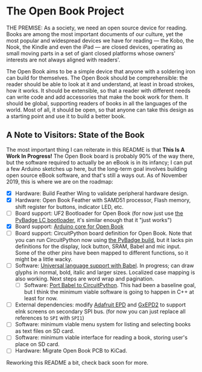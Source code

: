 # The Open Book Project

THE PREMISE: As a society, we need an open source device for reading. Books are among the most important documents of our culture, yet the most popular and widespread devices we have for reading — the Kobo, the Nook, the Kindle and even the iPad — are closed devices, operating as small moving parts in a set of giant closed platforms whose owners' interests are not always aligned with readers'.

The Open Book aims to be a simple device that anyone with a soldering iron can build for themselves. The Open Book should be comprehensible: the reader should be able to look at it and understand, at least in broad strokes, how it works. It should be extensible, so that a reader with different needs can write code and add accessories that make the book work for them. It should be global, supporting readers of books in all the languages of the world. Most of all, it should be open, so that anyone can take this design as a starting point and use it to build a better book.

## A Note to Visitors: State of the Book

The most important thing I can reiterate in this README is that **This Is A Work In Progress!** The Open Book board is probably 90% of the way there, but the software required to actually be an eBook is in its infancy; I can put a few Arduino sketches up here, but the long-term goal involves building open source eBook software, and that's still a ways out. As of November 2019, this is where we are on the roadmap:

- [X] Hardware: Build Feather Wing to validate peripheral hardware design.
- [X] Hardware: Open Book Feather with SAMD51 processor, Flash memory, shift register for buttons, indicator LED, etc.
- [ ] Board support: UF2 Bootloader for Open Book (for now just use [the PyBadge LC bootloader](https://github.com/adafruit/uf2-samdx1/releases), it's similar enough that it "just works")
- [X] Board support: [Arduino core for Open Book](https://github.com/joeycastillo/ArduinoCore-samd)
- [ ] Board support: CircuitPython board definition for Open Book. Note that you can run CircuitPython now using [the PyBadge build](https://circuitpython.org/board/pybadge/), but it lacks pin definitions for the display, lock button, SRAM, Babel and mic input. Some of the other pins have been mapped to different functions, so it might be a little wacky.
- [ ] Software: [Universal language support with Babel](https://github.com/joeycastillo/babel). In progress; can draw glyphs in normal, bold, italic and larger sizes. Localized case mapping is also working. Next steps are word wrap and pagination.
  - [ ] Software: [Port Babel to CircuitPython](https://github.com/joeycastillo/circuitpython/tree/babel). This had been a baseline goal, but I think the minimum viable software is going to happen in C++ at least for now.
- [ ] External dependencies: modify [Adafruit EPD](https://github.com/adafruit/Adafruit_EPD) and [GxEPD2](https://github.com/ZinggJM/GxEPD2) to support eInk screens on secondary SPI bus. (for now you can just replace all references to `SPI` with `SPI1`)
- [ ] Software: minimum viable menu system for listing and selecting books as text files on SD card.
- [ ] Software: minimum viable interface for reading a book, storing user's place on SD card.
- [ ] Hardware: Migrate Open Book PCB to KiCad.

Reworking this README a bit, check back soon for more.
